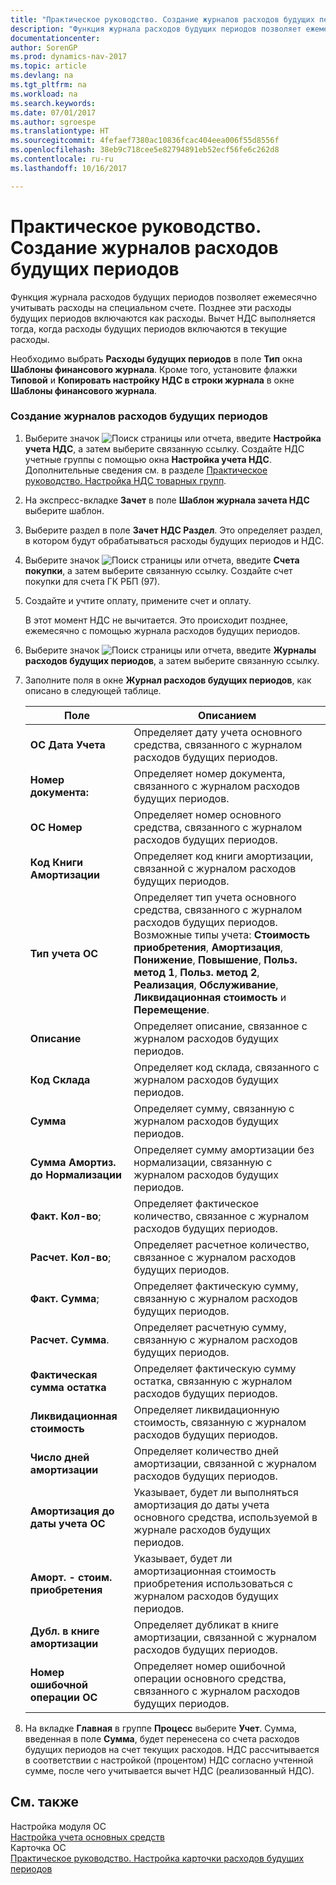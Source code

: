 ```yaml
---
title: "Практическое руководство. Создание журналов расходов будущих периодов"
description: "Функция журнала расходов будущих периодов позволяет ежемесячно учитывать расходы на специальном счете. Позднее эти расходы будущих периодов включаются как расходы. Вычет НДС выполняется тогда, когда расходы будущих периодов включаются в текущие расходы."
documentationcenter: 
author: SorenGP
ms.prod: dynamics-nav-2017
ms.topic: article
ms.devlang: na
ms.tgt_pltfrm: na
ms.workload: na
ms.search.keywords: 
ms.date: 07/01/2017
ms.author: sgroespe
ms.translationtype: HT
ms.sourcegitcommit: 4fefaef7380ac10836fcac404eea006f55d8556f
ms.openlocfilehash: 38eb9c718cee5e82794891eb52ecf56fe6c262d8
ms.contentlocale: ru-ru
ms.lasthandoff: 10/16/2017

---
```

# <a name="how-to-create-future-expense-journals"></a>Практическое руководство. Создание журналов расходов будущих периодов
Функция журнала расходов будущих периодов позволяет ежемесячно учитывать расходы на специальном счете. Позднее эти расходы будущих периодов включаются как расходы. Вычет НДС выполняется тогда, когда расходы будущих периодов включаются в текущие расходы.  
  
 Необходимо выбрать **Расходы будущих периодов** в поле **Тип** окна **Шаблоны финансового журнала**. Кроме того, установите флажки **Типовой** и **Копировать настройку НДС в строки журнала** в окне **Шаблоны финансового журнала**.  
  
### <a name="to-create-future-expense-journals"></a>Создание журналов расходов будущих периодов  
  
1.  Выберите значок ![Поиск страницы или отчета](media/ui-search/search_small.png "Значок поиска страницы или отчета"), введите **Настройка учета НДС**, а затем выберите связанную ссылку. Создайте НДС учетные группы с помощью окна **Настройка учета НДС**. Дополнительные сведения см. в разделе [Практическое руководство. Настройка НДС товарных групп](how-to-set-up-vat-business-posting-groups.md).  
  
2.  На экспресс-вкладке **Зачет** в поле **Шаблон журнала зачета НДС** выберите шаблон.  
  
3.  Выберите раздел в поле **Зачет НДС Раздел**. Это определяет раздел, в котором будут обрабатываться расходы будущих периодов и НДС.  
  
4.  Выберите значок ![Поиск страницы или отчета](media/ui-search/search_small.png "Значок поиска страницы или отчета"), введите **Счета покупки**, а затем выберите связанную ссылку. Создайте счет покупки для счета ГК РБП (97).  
  
5.  Создайте и учтите оплату, примените счет и оплату.  
  
     В этот момент НДС не вычитается. Это происходит позднее, ежемесячно с помощью журнала расходов будущих периодов.  
  
6.  Выберите значок ![Поиск страницы или отчета](media/ui-search/search_small.png "Значок поиска страницы или отчета"), введите **Журналы расходов будущих периодов**, а затем выберите связанную ссылку.  
  
7.  Заполните поля в окне **Журнал расходов будущих периодов**, как описано в следующей таблице.  
  
    |Поле|Описанием|  
    |---------------------------------|---------------------------------------|  
    |**ОС Дата Учета**|Определяет дату учета основного средства, связанного с журналом расходов будущих периодов.|  
    |**Номер документа:**|Определяет номер документа, связанного с журналом расходов будущих периодов.|  
    |**ОС Номер**|Определяет номер основного средства, связанного с журналом расходов будущих периодов.|  
    |**Код Книги Амортизации**|Определяет код книги амортизации, связанной с журналом расходов будущих периодов.|  
    |**Тип учета ОС**|Определяет тип учета основного средства, связанного с журналом расходов будущих периодов. Возможные типы учета: **Стоимость приобретения**, **Амортизация**, **Понижение**, **Повышение**, **Польз. метод 1**, **Польз. метод 2**, **Реализация**, **Обслуживание**, **Ликвидационная стоимость** и **Перемещение**.|  
    |**Описание**|Определяет описание, связанное с журналом расходов будущих периодов.|  
    |**Код Склада**|Определяет код склада, связанного с журналом расходов будущих периодов.|  
    |**Сумма**|Определяет сумму, связанную с журналом расходов будущих периодов.|  
    |**Сумма Амортиз. до Нормализации**|Определяет сумму амортизации без нормализации, связанную с журналом расходов будущих периодов.|  
    |**Факт. Кол-во**;|Определяет фактическое количество, связанное с журналом расходов будущих периодов.|  
    |**Расчет. Кол-во**;|Определяет расчетное количество, связанное с журналом расходов будущих периодов.|  
    |**Факт. Сумма**;|Определяет фактическую сумму, связанную с журналом расходов будущих периодов.|  
    |**Расчет. Сумма**.|Определяет расчетную сумму, связанную с журналом расходов будущих периодов.|  
    |**Фактическая сумма остатка**|Определяет фактическую сумму остатка, связанную с журналом расходов будущих периодов.|  
    |**Ликвидационная стоимость**|Определяет ликвидационную стоимость, связанную с журналом расходов будущих периодов.|  
    |**Число дней амортизации**|Определяет количество дней амортизации, связанной с журналом расходов будущих периодов.|  
    |**Амортизация до даты учета ОС**|Указывает, будет ли выполняться амортизация до даты учета основного средства, используемой в журнале расходов будущих периодов.|  
    |**Аморт. - стоим. приобретения**|Указывает, будет ли амортизационная стоимость приобретения использоваться с журналом расходов будущих периодов.|  
    |**Дубл. в книге амортизации**|Определяет дубликат в книге амортизации, связанной с журналом расходов будущих периодов.|  
    |**Номер ошибочной операции ОС**|Определяет номер ошибочной операции основного средства, связанного с журналом расходов будущих периодов.|  
  
8.  На вкладке **Главная** в группе **Процесс** выберите **Учет**. Сумма, введенная в поле **Сумма**, будет перенесена со счета расходов будущих периодов на счет текущих расходов. НДС рассчитывается в соответствии с настройкой (процентом) НДС согласно учтенной сумме, после чего учитывается вычет НДС (реализованный НДС).  
  
## <a name="see-also"></a>См. также  
 Настройка модуля ОС   
 [Настройка учета основных средств](fixed-assets-accounting-setup.md)   
 Карточка ОС   
 [Практическое руководство. Настройка карточки расходов будущих периодов](how-to-set-up-a-future-expense-card.md)
